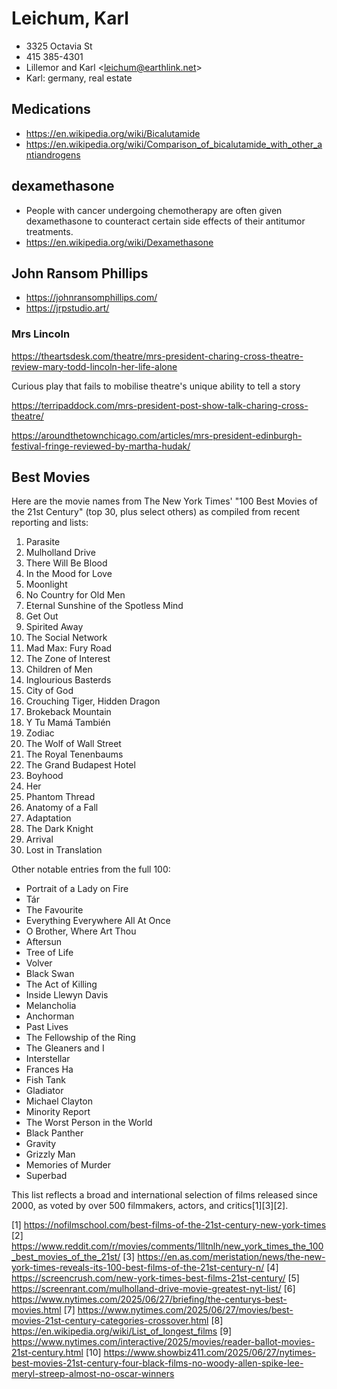 # Leichum, Karl

* 3325 Octavia St
* 415 385-4301
* Lillemor and Karl \<leichum@earthlink.net>
* Karl: germany, real estate


## Medications

* https://en.wikipedia.org/wiki/Bicalutamide
* https://en.wikipedia.org/wiki/Comparison_of_bicalutamide_with_other_antiandrogens

## dexamethasone

* People with cancer undergoing chemotherapy are often given dexamethasone to counteract certain side effects of their antitumor treatments.
* https://en.wikipedia.org/wiki/Dexamethasone

## John Ransom Phillips

* https://johnransomphillips.com/
* https://jrpstudio.art/

### Mrs Lincoln

https://theartsdesk.com/theatre/mrs-president-charing-cross-theatre-review-mary-todd-lincoln-her-life-alone

Curious play that fails to mobilise theatre's unique ability to tell a story

https://terripaddock.com/mrs-president-post-show-talk-charing-cross-theatre/

https://aroundthetownchicago.com/articles/mrs-president-edinburgh-festival-fringe-reviewed-by-martha-hudak/


## Best Movies

Here are the movie names from The New York Times' "100 Best Movies of the 21st Century" (top 30, plus select others) as compiled from recent reporting and lists:

1. Parasite
2. Mulholland Drive
3. There Will Be Blood
4. In the Mood for Love
5. Moonlight
6. No Country for Old Men
7. Eternal Sunshine of the Spotless Mind
8. Get Out
9. Spirited Away
10. The Social Network
11. Mad Max: Fury Road
12. The Zone of Interest
13. Children of Men
14. Inglourious Basterds
15. City of God
16. Crouching Tiger, Hidden Dragon
17. Brokeback Mountain
18. Y Tu Mamá También
19. Zodiac
20. The Wolf of Wall Street
21. The Royal Tenenbaums
22. The Grand Budapest Hotel
23. Boyhood
24. Her
25. Phantom Thread
26. Anatomy of a Fall
27. Adaptation
28. The Dark Knight
29. Arrival
30. Lost in Translation

Other notable entries from the full 100:
- Portrait of a Lady on Fire
- Tár
- The Favourite
- Everything Everywhere All At Once
- O Brother, Where Art Thou
- Aftersun
- Tree of Life
- Volver
- Black Swan
- The Act of Killing
- Inside Llewyn Davis
- Melancholia
- Anchorman
- Past Lives
- The Fellowship of the Ring
- The Gleaners and I
- Interstellar
- Frances Ha
- Fish Tank
- Gladiator
- Michael Clayton
- Minority Report
- The Worst Person in the World
- Black Panther
- Gravity
- Grizzly Man
- Memories of Murder
- Superbad

This list reflects a broad and international selection of films released since 2000, as voted by over 500 filmmakers, actors, and critics[1][3][2].

[1] https://nofilmschool.com/best-films-of-the-21st-century-new-york-times
[2] https://www.reddit.com/r/movies/comments/1lltnlh/new_york_times_the_100_best_movies_of_the_21st/
[3] https://en.as.com/meristation/news/the-new-york-times-reveals-its-100-best-films-of-the-21st-century-n/
[4] https://screencrush.com/new-york-times-best-films-21st-century/
[5] https://screenrant.com/mulholland-drive-movie-greatest-nyt-list/
[6] https://www.nytimes.com/2025/06/27/briefing/the-centurys-best-movies.html
[7] https://www.nytimes.com/2025/06/27/movies/best-movies-21st-century-categories-crossover.html
[8] https://en.wikipedia.org/wiki/List_of_longest_films
[9] https://www.nytimes.com/interactive/2025/movies/reader-ballot-movies-21st-century.html
[10] https://www.showbiz411.com/2025/06/27/nytimes-best-movies-21st-century-four-black-films-no-woody-allen-spike-lee-meryl-streep-almost-no-oscar-winners
